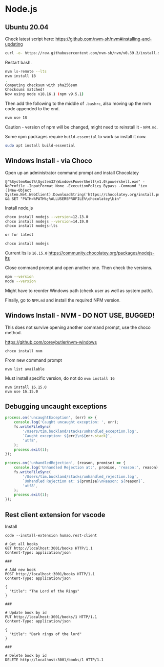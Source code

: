 # Node.js

## Ubuntu 20.04

Check latest script here: https://github.com/nvm-sh/nvm#installing-and-updating

```sh
curl -o- https://raw.githubusercontent.com/nvm-sh/nvm/v0.39.3/install.sh | bash
```

Restart bash.

```sh
nvm ls-remote --lts
nvm install 18
.
Computing checksum with sha256sum
Checksums matched!
Now using node v18.16.1 (npm v9.5.1)
```

Then add the following to the middle of `.bashrc`, also moving up the nvm code appended to the end.

```sh
nvm use 18
```

Caution - version of npm will be changed, might need to reinstall it - `NPM.md`.

Some npm packages require `build-essential` to work so install it now.

```sh
sudo apt install build-essential
```

## Windows Install - via Choco

Open up an administrator command prompt and install Chocolatey

```batch
@"%SystemRoot%\System32\WindowsPowerShell\v1.0\powershell.exe" -NoProfile -InputFormat None -ExecutionPolicy Bypass -Command "iex ((New-Object System.Net.WebClient).DownloadString('https://chocolatey.org/install.ps1'))" && SET "PATH=%PATH%;%ALLUSERSPROFILE%\chocolatey\bin"
```

Install node.js

```sh
choco install nodejs --version=12.13.0
choco install nodejs --version=14.19.0
choco install nodejs-lts

or for latest

choco install nodejs
```

Current lts is `16.15.0` https://community.chocolatey.org/packages/nodejs-lts

Close command prompt and open another one. Then check the versions.

```sh
npm --version
node --version
```

Might have to reorder Windows path (check user as well as system path).

Finally, go to `NPM.md` and install the required NPM version.

## Windows Install - NVM - DO NOT USE, BUGGED!

This does not survive opening another command prompt, use the choco method.

https://github.com/coreybutler/nvm-windows

```
choco install nvm
```

From new command prompt

```
nvm list available
```

Must install specific version, do not do `nvm install 16`

```
nvm install 16.15.0
nvm use 16.15.0
```

## Debugging uncaught exceptions

```js
process.on('uncaughtException', (err) => {
    console.log('Caught uncaught exception: ', err);
    fs.writeFileSync(
        '/Users/tim.buckland/stacks/unhandled_exception.log',
        `Caught exception: ${err}\n${err.stack}`,
        'utf8',
    );
    process.exit(1);
});

process.on('unhandledRejection', (reason, promise) => {
    console.log('Unhandled Rejection at:', promise, 'reason:', reason);
    fs.writeFileSync(
        '/Users/tim.buckland/stacks/unhandled_rejection.log',
        `Unhandled Rejection at: ${promise}\nReason: ${reason}`,
        'utf8',
    );
    process.exit(1);
});
```

## Rest client extension for vscode

Install

```
code --install-extension humao.rest-client
```

```
# Get all books
GET http://localhost:3001/books HTTP/1.1
Content-Type: application/json

###

# Add new book
POST http://localhost:3001/books HTTP/1.1
Content-Type: application/json

{
  "title": "The Lord of the Rings"
}

###

# Update book by id
PUT http://localhost:3001/books/1 HTTP/1.1
Content-Type: application/json

{
  "title": "Dark rings of the lord"
}

###

# Delete book by id
DELETE http://localhost:3001/books/1 HTTP/1.1
```
